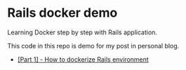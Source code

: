 # Rails docker demo

Learning Docker step by step with Rails application.

This code in this repo is demo for my post in personal blog.

* [[Part 1] - How to dockerize Rails environment](https://ttuan.github.io/2018/12/21/How-to-dockerize-Rails-environment/)
